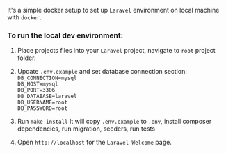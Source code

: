 It's a simple docker setup to set up `Laravel` environment on local machine with `docker`.

### To run the local dev environment:
1. Place projects files into your `Laravel` project, navigate to `root` project folder.

2. Update `.env.example` and set database connection section:<br/>
   `DB_CONNECTION=mysql`<br/>
   `DB_HOST=mysql`<br/>
   `DB_PORT=3306`<br/>
   `DB_DATABASE=laravel`<br/>
   `DB_USERNAME=root`<br/>
   `DB_PASSWORD=root`<br/>

3. Run `make install`
   It will copy `.env.example` to `.env`, install composer dependencies, run migration, seeders, run tests
4. Open `http://localhost` for the `Laravel Welcome` page.
